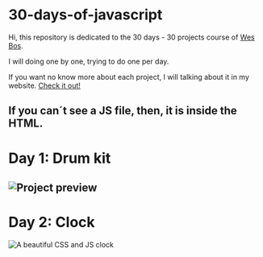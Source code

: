 # 30-days-of-javascript

Hi, this repository is dedicated to the 30 days - 30 projects course of [Wes Bos](https://javascript30.com/).

I will doing one by one, trying to do one per day.

If you want no know more about each project, I will talking about it in my website. [Check it out!](https://underb.gatsbyjs.io/)

**If you can´t see a JS file, then, it is inside the HTML.**
---
# Day 1: Drum kit
![Project preview](https://i.imgur.com/Lv1w5BQ.png)
---
# Day 2: Clock
![A beautiful CSS and JS clock](https://i.imgur.com/0NFTOhW.png)
